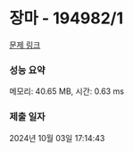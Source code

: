 # 장마 - 194982/1 

[문제 링크](https://level.goorm.io/exam/194982/%EC%9E%A5%EB%A7%88/quiz/1) 

### 성능 요약

메모리: 40.65 MB, 시간: 0.63 ms

### 제출 일자

2024년 10월 03일 17:14:43

